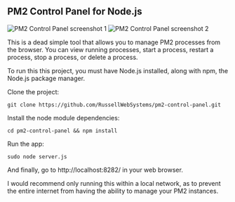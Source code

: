 ## PM2 Control Panel for Node.js
![PM2 Control Panel screenshot 1](https://raw.githubusercontent.com/RussellWebSystems/pm2-control-panel/master/images/pm2cp.jpg "PM2 Control Panel overview")
![PM2 Control Panel screenshot 2](https://raw.githubusercontent.com/RussellWebSystems/pm2-control-panel/master/images/addpm2app.jpg "Starting a PM2 process")

This is a dead simple tool that allows you to manage PM2 processes from the browser.  You can view running processes, start a process, restart a process, stop a process, or delete a process.

To run this this project, you must have Node.js installed, along with npm, the Node.js package manager.

Clone the project:

`git clone https://github.com/RussellWebSystems/pm2-control-panel.git`

Install the node module dependencies:

`cd pm2-control-panel && npm install`

Run the app:

`sudo node server.js`

And finally, go to http://localhost:8282/ in your web browser.

I would recommend only running this within a local network, as to prevent the entire internet from having the ability to manage your PM2 instances.
